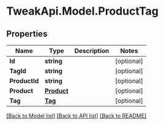 # TweakApi.Model.ProductTag
## Properties

Name | Type | Description | Notes
------------ | ------------- | ------------- | -------------
**Id** | **string** |  | [optional] 
**TagId** | **string** |  | [optional] 
**ProductId** | **string** |  | [optional] 
**Product** | [**Product**](Product.md) |  | [optional] 
**Tag** | [**Tag**](Tag.md) |  | [optional] 

[[Back to Model list]](../README.md#documentation-for-models) [[Back to API list]](../README.md#documentation-for-api-endpoints) [[Back to README]](../README.md)


